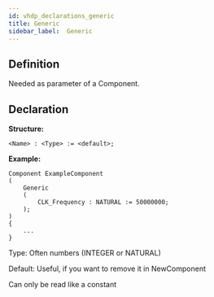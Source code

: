 ```yaml
---
id: vhdp_declarations_generic
title: Generic
sidebar_label:  Generic
---
```


## Definition

Needed as parameter of a Component. 

## Declaration

**Structure:**
```vhdp
<Name> : <Type> := <default>;
```
**Example:**
```vhdp
Component ExampleComponent
(
	Generic
	(
		CLK_Frequency : NATURAL := 50000000;
	);
)
{
	...
}
```

Type: Often numbers (INTEGER or NATURAL)

Default: Useful, if you want to remove it in NewComponent

Can only be read like a constant